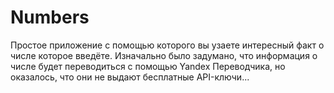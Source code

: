 # Numbers
Простое приложение с помощью которого вы узаете интересный факт о числе которое введёте.
Изначально было задумано, что информация о числе будет переводиться с помощью Yandex Переводчика, но оказалось, что они не выдают бесплатные API-ключи...